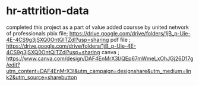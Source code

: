 # hr-attrition-data
completed this project as a part of value added coursse by united network of professionals
pbix file; https://drive.google.com/drive/folders/1jB_p-Uie-4E-4CS9g3jSXQ0OntQITZdl?usp=sharing
pdf file ; https://drive.google.com/drive/folders/1jB_p-Uie-4E-4CS9g3jSXQ0OntQITZdl?usp=sharing
canva ; https://www.canva.com/design/DAF4EnMrX3I/QEp67mWmeLxOhJGj26D17g/edit?utm_content=DAF4EnMrX3I&utm_campaign=designshare&utm_medium=link2&utm_source=sharebutton

